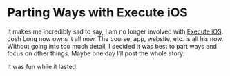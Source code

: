 # Parting Ways with Execute iOS

It makes me incredibly sad to say, I am no longer involved with [Execute iOS](http://executeios.com). Josh Long now owns it all now. The course, app, website, etc. is all his now. Without going into too much detail, I decided it was best to part ways and focus on other things. Maybe one day I’ll post the whole story.

It was fun while it lasted.